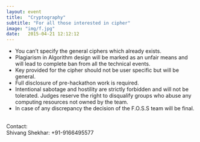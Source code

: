 ```yaml
---
layout: event
title:  "Cryptography"
subtitle: "For all those interested in cipher"
image: "img/f.jpg"
date:   2015-04-21 12:12:12
---
```


- You can’t specify the general ciphers which already exists.
- Plagiarism in Algorithm design will be marked as an unfair means and will lead to complete ban from all the technical events.
- Key provided for the cipher should not be user specific but will be general.
- Full disclosure of pre-hackathon work is required.
- Intentional sabotage and hostility are strictly forbidden and will not be tolerated. Judges reserve the right to disqualify groups who abuse any computing resources not owned by the team.
- In case of any discrepancy the decision of the F.O.S.S team will be final.

<br>Contact: 
<br>Shivang Shekhar: +91-9166495577